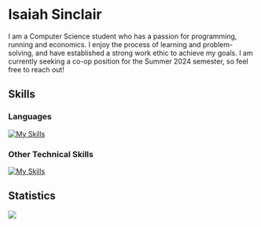 # Isaiah Sinclair
I am a Computer Science student who has a passion for programming, running and economics. I enjoy the process of learning and problem-solving, and have established a strong work ethic to achieve my goals. I am currently seeking a co-op position for the Summer 2024 semester, so feel free to reach out!
## Skills
### Languages
[![My Skills](https://skillicons.dev/icons?i=java,python,c,r,html,css,javascript,&theme=light)](https://skillicons.dev)
### Other Technical Skills
[![My Skills](https://skillicons.dev/icons?i=react,spring,maven,docker,kubernetes,sqlite,selenium,git,github,linuxn&theme=light)](https://skillicons.dev)
## Statistics
![](https://github-readme-streak-stats.herokuapp.com/?user=isss11&theme=radical&hide_border=false)<br/>
